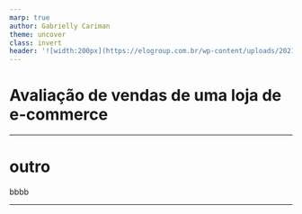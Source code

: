 ```yaml
---
marp: true
author: Gabrielly Cariman
theme: uncover
class: invert
header: '![width:200px](https://elogroup.com.br/wp-content/uploads/2021/10/20210621-v1-01-Marca-Principal.jpg)'
---
```

<!-- _footer: Gabrielly Barcelos Cariman -->
# Avaliação de vendas de uma loja de e-commerce

---

# outro

bbbb

---
